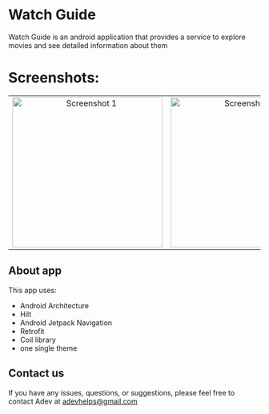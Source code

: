 <h1>Watch Guide</h1>

Watch Guide is an android application that provides a service to explore movies and see detailed information about them

# Screenshots:
<table>
   <tr>
    <td align="center"><img src="https://github.com/AdevHelps/Quotes/assets/149101953/b0257341-e489-43a7-96a8-3005650e673c" width="300" alt="Screenshot 1"></td>
   <td align="center"><img src="https://github.com/AdevHelps/Quotes/assets/149101953/380494e6-5e72-446f-8acd-6f4cd1fd1d63" width="300" alt="Screenshot 1"></td>
  </tr>
</table>


## About app
This app uses:
- Android Architecture
- Hilt
- Android Jetpack Navigation
- Retrofit
- Coil library
- one single theme

## Contact us
If you have any issues, questions, or suggestions, please feel free to contact Adev at adevhelps@gmail.com